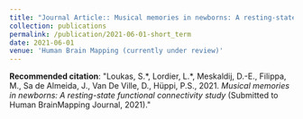 ```yaml
---
title: "Journal Article:: Musical memories in newborns: A resting-state functional connectivity study"
collection: publications
permalink: /publication/2021-06-01-short_term
date: 2021-06-01
venue: 'Human Brain Mapping (currently under review)'
---
```


**Recommended citation**: "Loukas, S.\*, Lordier, L.\*, Meskaldij, D.-E., Filippa, M., Sa de Almeida, J., Van De Ville, D., Hüppi, P.S., 2021. *Musical memories in newborns: A resting-state functional connectivity
study* (Submitted to Human BrainMapping Journal, 2021)."